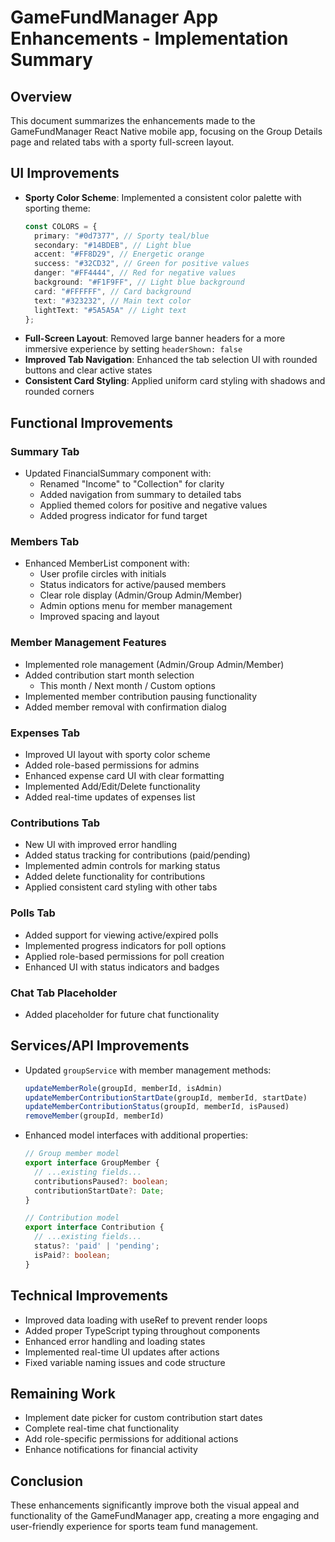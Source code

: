 # GameFundManager App Enhancements - Implementation Summary

## Overview
This document summarizes the enhancements made to the GameFundManager React Native mobile app, focusing on the Group Details page and related tabs with a sporty full-screen layout.

## UI Improvements
- **Sporty Color Scheme**: Implemented a consistent color palette with sporting theme:
  ```typescript
  const COLORS = {
    primary: "#0d7377", // Sporty teal/blue
    secondary: "#14BDEB", // Light blue
    accent: "#FF8D29", // Energetic orange
    success: "#32CD32", // Green for positive values
    danger: "#FF4444", // Red for negative values
    background: "#F1F9FF", // Light blue background
    card: "#FFFFFF", // Card background
    text: "#323232", // Main text color
    lightText: "#5A5A5A" // Light text
  };
  ```
- **Full-Screen Layout**: Removed large banner headers for a more immersive experience by setting `headerShown: false`
- **Improved Tab Navigation**: Enhanced the tab selection UI with rounded buttons and clear active states
- **Consistent Card Styling**: Applied uniform card styling with shadows and rounded corners

## Functional Improvements

### Summary Tab
- Updated FinancialSummary component with:
  - Renamed "Income" to "Collection" for clarity
  - Added navigation from summary to detailed tabs
  - Applied themed colors for positive and negative values
  - Added progress indicator for fund target

### Members Tab
- Enhanced MemberList component with:
  - User profile circles with initials
  - Status indicators for active/paused members
  - Clear role display (Admin/Group Admin/Member)
  - Admin options menu for member management
  - Improved spacing and layout

### Member Management Features
- Implemented role management (Admin/Group Admin/Member)
- Added contribution start month selection
  - This month / Next month / Custom options
- Implemented member contribution pausing functionality
- Added member removal with confirmation dialog

### Expenses Tab
- Improved UI layout with sporty color scheme
- Added role-based permissions for admins
- Enhanced expense card UI with clear formatting
- Implemented Add/Edit/Delete functionality
- Added real-time updates of expenses list

### Contributions Tab
- New UI with improved error handling
- Added status tracking for contributions (paid/pending)
- Implemented admin controls for marking status
- Added delete functionality for contributions
- Applied consistent card styling with other tabs

### Polls Tab
- Added support for viewing active/expired polls
- Implemented progress indicators for poll options
- Applied role-based permissions for poll creation
- Enhanced UI with status indicators and badges

### Chat Tab Placeholder
- Added placeholder for future chat functionality

## Services/API Improvements
- Updated `groupService` with member management methods:
  ```typescript
  updateMemberRole(groupId, memberId, isAdmin)
  updateMemberContributionStartDate(groupId, memberId, startDate)
  updateMemberContributionStatus(groupId, memberId, isPaused)
  removeMember(groupId, memberId)
  ```
- Enhanced model interfaces with additional properties:
  ```typescript
  // Group member model
  export interface GroupMember {
    // ...existing fields...
    contributionsPaused?: boolean;
    contributionStartDate?: Date;
  }

  // Contribution model
  export interface Contribution {
    // ...existing fields...
    status?: 'paid' | 'pending';
    isPaid?: boolean;
  }
  ```

## Technical Improvements
- Improved data loading with useRef to prevent render loops
- Added proper TypeScript typing throughout components
- Enhanced error handling and loading states
- Implemented real-time UI updates after actions
- Fixed variable naming issues and code structure

## Remaining Work
- Implement date picker for custom contribution start dates
- Complete real-time chat functionality
- Add role-specific permissions for additional actions
- Enhance notifications for financial activity

## Conclusion
These enhancements significantly improve both the visual appeal and functionality of the GameFundManager app, creating a more engaging and user-friendly experience for sports team fund management.
